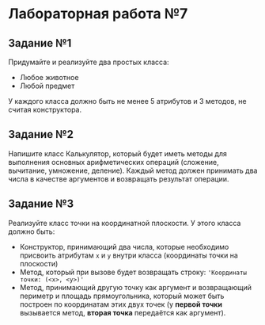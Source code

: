 # Лабораторная работа №7

## Задание №1

Придумайте и реализуйте два простых класса:
+ Любое животное
+ Любой предмет
  
У каждого класса должно быть не менее 5 атрибутов и 3 методов, не считая конструктора.

## Задание №2

Напишите класс Калькулятор, который будет иметь методы для выполнения основных арифметических операций (сложение, вычитание, умножение, деление). Каждый метод должен принимать два числа в качестве аргументов и возвращать результат операции.

## Задание №3

Реализуйте класс точки на координатной плоскости. У этого класса должно быть:
+ Конструктор, принимающий два числа, которые необходимо присвоить атрибутам ```x``` и ```y``` внутри класса (координаты точки на плоскости)
+ Метод, который при вызове будет возвращать строку: ```'Координаты точки: (<x>, <y>)'```
+ Метод, принимающий другую точку как аргумент и возвращающий периметр и площадь прямоугольника, который может быть построен по координатам этих двух точек (у **первой точки** вызывается метод, **вторая точка** передаётся как аргумент).
